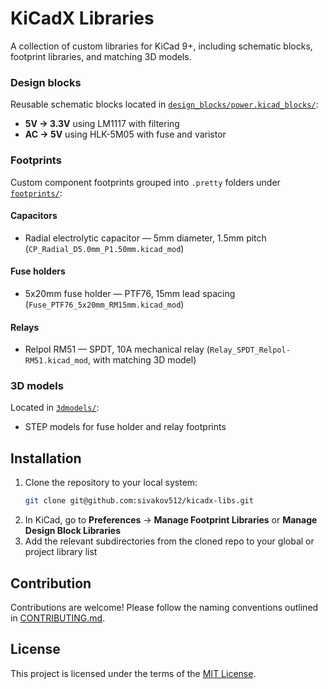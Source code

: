 # KiCadX Libraries

A collection of custom libraries for KiCad 9+, including schematic blocks, footprint libraries, and matching 3D models.

### Design blocks
Reusable schematic blocks located in [`design_blocks/power.kicad_blocks/`](design_blocks/power.kicad_blocks/):
- **5V → 3.3V** using LM1117 with filtering
- **AC → 5V** using HLK-5M05 with fuse and varistor

### Footprints
Custom component footprints grouped into `.pretty` folders under [`footprints/`](footprints):

#### Capacitors
- Radial electrolytic capacitor — 5mm diameter, 1.5mm pitch (`CP_Radial_D5.0mm_P1.50mm.kicad_mod`)

#### Fuse holders
- 5x20mm fuse holder — PTF76, 15mm lead spacing (`Fuse_PTF76_5x20mm_RM15mm.kicad_mod`)

#### Relays
- Relpol RM51 — SPDT, 10A mechanical relay (`Relay_SPDT_Relpol-RM51.kicad_mod`, with matching 3D model)

### 3D models
Located in [`3dmodels/`](3dmodels):
- STEP models for fuse holder and relay footprints

## Installation

1. Clone the repository to your local system:
   ```bash
   git clone git@github.com:sivakov512/kicadx-libs.git
   ```
2. In KiCad, go to **Preferences** → **Manage Footprint Libraries** or **Manage Design Block Libraries**
3. Add the relevant subdirectories from the cloned repo to your global or project library list

## Contribution

Contributions are welcome! Please follow the naming conventions outlined in [CONTRIBUTING.md](./CONTRIBUTING.md).

## License

This project is licensed under the terms of the [MIT License](./LICENSE).
